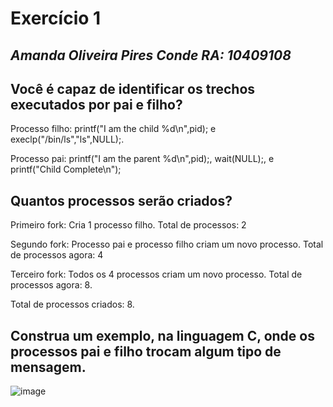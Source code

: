 # Exercício 1
## *Amanda Oliveira Pires Conde  RA: 10409108*

## Você é capaz de identificar os trechos executados por pai e filho?
Processo filho: printf("I am the child %d\n",pid); e execlp("/bin/ls","ls",NULL);.

Processo pai: printf("I am the parent %d\n",pid);, wait(NULL);, e printf("Child Complete\n");

## Quantos processos serão criados?
Primeiro fork: Cria 1 processo filho. Total de processos: 2

Segundo fork: Processo pai e processo filho criam um novo processo. Total de processos agora: 4

Terceiro fork: Todos os 4 processos criam um novo processo. Total de processos agora: 8.

Total de processos criados: 8.

## Construa um exemplo, na linguagem C, onde os processos pai e filho trocam algum tipo de mensagem.

![image](https://github.com/opcAm/SistemasOperacionais-4S/assets/134961931/664f8b34-ac6f-4121-93b6-bf0ca411ad85)
